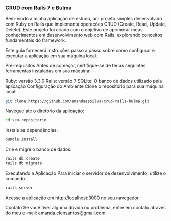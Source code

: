 ### CRUD com Rails 7 e Bulma

Bem-vindo à minha aplicação de estudo, um projeto simples desenvolvido com Ruby on Rails que implementa operações CRUD (Create, Read, Update, Delete). Este projeto foi criado com o objetivo de aprimorar meus conhecimentos em desenvolvimento web com Rails, explorando conceitos fundamentais do framework.

Este guia fornecerá instruções passo a passo sobre como configurar e executar a aplicação em sua máquina local.

Pré-requisitos
Antes de começar, certifique-se de ter as seguintes ferramentas instaladas em sua máquina:

Ruby: versão 3.3.0
Rails: versão 7
SQLite: O banco de dados utilizado pela aplicação
Configuração do Ambiente
Clone o repositório para sua máquina local:


```bash
git clone https://github.com/amandaessilva/crud-rails-bulma.git
```

Navegue até o diretório da aplicação:

```bash
cd seu-repositorio
```

Instale as dependências:

```bash
bundle install
```

Crie e migre o banco de dados:

```bash
rails db:create
rails db:migrate
```

Executando a Aplicação
Para iniciar o servidor de desenvolvimento, utilize o comando:

```bash
rails server
```

Acesse a aplicação em http://localhost:3000 no seu navegador.

Contato
Se você tiver alguma dúvida ou problema, entre em contato através do meu e-mail: amanda.elensantos@gmail.com.
